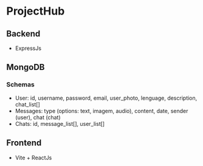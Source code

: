 # ProjectHub

## Backend
- ExpressJs

## MongoDB

### Schemas
- User: id, username, password, email, user_photo, lenguage, description, chat_list[]
- Messages: type (options: text, imagem, audio), content, date, sender (user), chat (chat)
- Chats: id, message_list[], user_list[]


## Frontend
- Vite + ReactJs